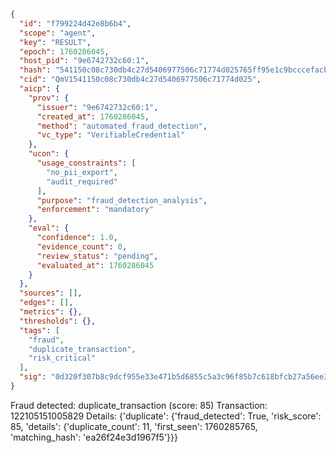 ```json
{
  "id": "f799224d42e8b6b4",
  "scope": "agent",
  "key": "RESULT",
  "epoch": 1760286045,
  "host_pid": "9e6742732c60:1",
  "hash": "541150c08c730db4c27d5406977506c71774d025765ff95e1c9bcccefacb30e8",
  "cid": "QmV1541150c08c730db4c27d5406977506c71774d025",
  "aicp": {
    "prov": {
      "issuer": "9e6742732c60:1",
      "created_at": 1760286045,
      "method": "automated_fraud_detection",
      "vc_type": "VerifiableCredential"
    },
    "ucon": {
      "usage_constraints": [
        "no_pii_export",
        "audit_required"
      ],
      "purpose": "fraud_detection_analysis",
      "enforcement": "mandatory"
    },
    "eval": {
      "confidence": 1.0,
      "evidence_count": 0,
      "review_status": "pending",
      "evaluated_at": 1760286045
    }
  },
  "sources": [],
  "edges": [],
  "metrics": {},
  "thresholds": {},
  "tags": [
    "fraud",
    "duplicate_transaction",
    "risk_critical"
  ],
  "sig": "0d320f307b8c9dcf955e33e471b5d6855c5a3c96f85b7c618bfcb27a56ee3410"
}
```

Fraud detected: duplicate_transaction (score: 85)
Transaction: 122105151005829
Details: {'duplicate': {'fraud_detected': True, 'risk_score': 85, 'details': {'duplicate_count': 11, 'first_seen': 1760285765, 'matching_hash': 'ea26f24e3d1967f5'}}}